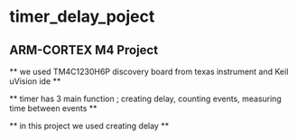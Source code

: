 #  timer_delay_poject
## ARM-CORTEX M4 Project

** we used TM4C1230H6P discovery board from texas instrument and Keil uVision ide **

** timer has 3 main function ; creating delay, counting events, measuring time between events **

** in this project we used creating delay **
